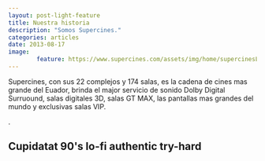 ```yaml
---
layout: post-light-feature
title: Nuestra historia
description: "Somos Supercines."
categories: articles
date: 2013-08-17
image: 
        feature: https://www.supercines.com/assets/img/home/supercinesLogo.png
---
```

Supercines, con sus 22 complejos y 174 salas, es la cadena de cines mas grande del Euador, brinda el major servicio de sonido Dolby Digital Surruound, salas digitales 3D, salas GT MAX, las pantallas mas grandes del mundo y exclusivas salas VIP.
















.


## Cupidatat 90's lo-fi authentic try-hard


